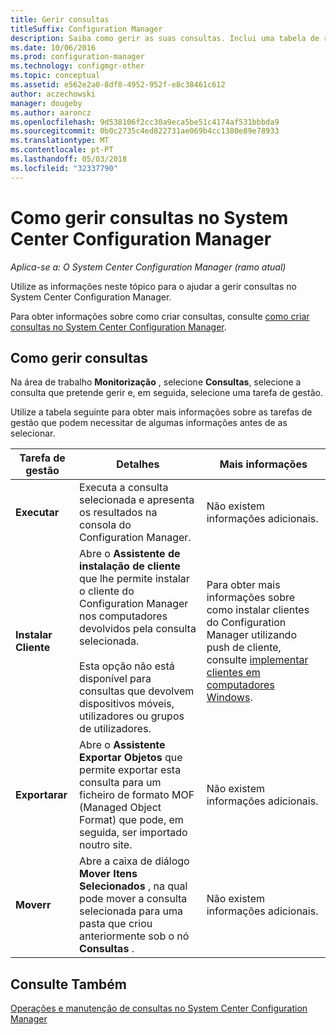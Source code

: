 ```yaml
---
title: Gerir consultas
titleSuffix: Configuration Manager
description: Saiba como gerir as suas consultas. Inclui uma tabela de referência detalhada.
ms.date: 10/06/2016
ms.prod: configuration-manager
ms.technology: configmgr-other
ms.topic: conceptual
ms.assetid: e562e2a0-8df8-4952-952f-e8c38461c612
author: aczechowski
manager: dougeby
ms.author: aaroncz
ms.openlocfilehash: 9d538106f2cc30a9eca5be51c4174af531bbbda9
ms.sourcegitcommit: 0b0c2735c4ed822731ae069b4cc1380e89e78933
ms.translationtype: MT
ms.contentlocale: pt-PT
ms.lasthandoff: 05/03/2018
ms.locfileid: "32337790"
---
```

# <a name="how-to-manage-queries-in-system-center-configuration-manager"></a>Como gerir consultas no System Center Configuration Manager

*Aplica-se a: O System Center Configuration Manager (ramo atual)*

Utilize as informações neste tópico para o ajudar a gerir consultas no System Center Configuration Manager.  

 Para obter informações sobre como criar consultas, consulte [como criar consultas no System Center Configuration Manager](../../../core/servers/manage/create-queries.md).  

## <a name="how-to-manage-queries"></a>Como gerir consultas  
 Na área de trabalho **Monitorização** , selecione **Consultas**, selecione a consulta que pretende gerir e, em seguida, selecione uma tarefa de gestão.  

 Utilize a tabela seguinte para obter mais informações sobre as tarefas de gestão que podem necessitar de algumas informações antes de as selecionar.  

|Tarefa de gestão|Detalhes|Mais informações|  
|---------------------|-------------|----------------------|  
|**Executar**|Executa a consulta selecionada e apresenta os resultados na consola do Configuration Manager.|Não existem informações adicionais.|  
|**Instalar Cliente**|Abre o **Assistente de instalação de cliente** que lhe permite instalar o cliente do Configuration Manager nos computadores devolvidos pela consulta selecionada.<br /><br /> Esta opção não está disponível para consultas que devolvem dispositivos móveis, utilizadores ou grupos de utilizadores.|Para obter mais informações sobre como instalar clientes do Configuration Manager utilizando push de cliente, consulte [implementar clientes em computadores Windows](/sccm/core/clients/deploy/deploy-clients-to-windows-computers).|  
|**Exportarar**|Abre o **Assistente Exportar Objetos** que permite exportar esta consulta para um ficheiro de formato MOF (Managed Object Format) que pode, em seguida, ser importado noutro site.|Não existem informações adicionais.|  
|**Moverr**|Abre a caixa de diálogo **Mover Itens Selecionados** , na qual pode mover a consulta selecionada para uma pasta que criou anteriormente sob o nó **Consultas** .|Não existem informações adicionais.|  

## <a name="see-also"></a>Consulte Também  
 [Operações e manutenção de consultas no System Center Configuration Manager](../../../core/servers/manage/operations-and-maintenance-for-queries.md)
